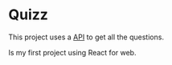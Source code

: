 # Quizz

This project uses a [API](https://opentdb.com/api_config.php) to get all the questions.

Is my first project using React for web.
